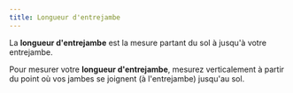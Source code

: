 ```yaml
---
title: Longueur d'entrejambe
---
```


La **longueur d'entrejambe** est la mesure partant du sol à jusqu'à votre entrejambe.

Pour mesurer votre **longueur d'entrejambe**, mesurez verticalement à partir du point où vos jambes se joignent (à l'entrejambe) jusqu'au sol.
<MeasieImage />
